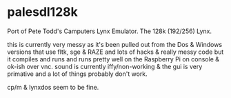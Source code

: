 palesdl128k
===========

Port of Pete Todd's Camputers Lynx Emulator. The 128k (192/256) Lynx.

this is currently very messy as it's been pulled out from the Dos & Windows versions that use
fltk, sge & RAZE and lots of hacks & really messy code but it compiles and runs and
runs pretty well on the Raspberry Pi on console & ok-ish over vnc. sound is currently
iffy/non-working & the gui is very primative and a lot of things probably don't work.

cp/m & lynxdos seem to be fine.

